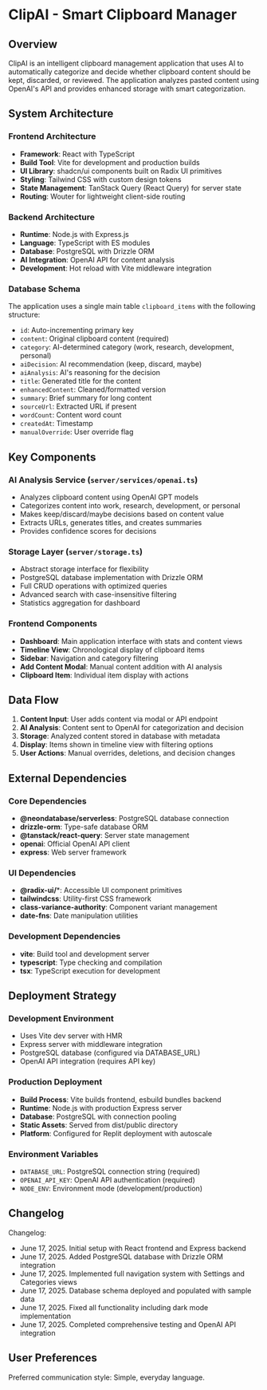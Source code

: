 # ClipAI - Smart Clipboard Manager

## Overview

ClipAI is an intelligent clipboard management application that uses AI to automatically categorize and decide whether clipboard content should be kept, discarded, or reviewed. The application analyzes pasted content using OpenAI's API and provides enhanced storage with smart categorization.

## System Architecture

### Frontend Architecture
- **Framework**: React with TypeScript
- **Build Tool**: Vite for development and production builds
- **UI Library**: shadcn/ui components built on Radix UI primitives
- **Styling**: Tailwind CSS with custom design tokens
- **State Management**: TanStack Query (React Query) for server state
- **Routing**: Wouter for lightweight client-side routing

### Backend Architecture
- **Runtime**: Node.js with Express.js
- **Language**: TypeScript with ES modules
- **Database**: PostgreSQL with Drizzle ORM
- **AI Integration**: OpenAI API for content analysis
- **Development**: Hot reload with Vite middleware integration

### Database Schema
The application uses a single main table `clipboard_items` with the following structure:
- `id`: Auto-incrementing primary key
- `content`: Original clipboard content (required)
- `category`: AI-determined category (work, research, development, personal)
- `aiDecision`: AI recommendation (keep, discard, maybe)
- `aiAnalysis`: AI's reasoning for the decision
- `title`: Generated title for the content
- `enhancedContent`: Cleaned/formatted version
- `summary`: Brief summary for long content
- `sourceUrl`: Extracted URL if present
- `wordCount`: Content word count
- `createdAt`: Timestamp
- `manualOverride`: User override flag

## Key Components

### AI Analysis Service (`server/services/openai.ts`)
- Analyzes clipboard content using OpenAI GPT models
- Categorizes content into work, research, development, or personal
- Makes keep/discard/maybe decisions based on content value
- Extracts URLs, generates titles, and creates summaries
- Provides confidence scores for decisions

### Storage Layer (`server/storage.ts`)
- Abstract storage interface for flexibility
- PostgreSQL database implementation with Drizzle ORM
- Full CRUD operations with optimized queries
- Advanced search with case-insensitive filtering
- Statistics aggregation for dashboard

### Frontend Components
- **Dashboard**: Main application interface with stats and content views
- **Timeline View**: Chronological display of clipboard items
- **Sidebar**: Navigation and category filtering
- **Add Content Modal**: Manual content addition with AI analysis
- **Clipboard Item**: Individual item display with actions

## Data Flow

1. **Content Input**: User adds content via modal or API endpoint
2. **AI Analysis**: Content sent to OpenAI for categorization and decision
3. **Storage**: Analyzed content stored in database with metadata
4. **Display**: Items shown in timeline view with filtering options
5. **User Actions**: Manual overrides, deletions, and decision changes

## External Dependencies

### Core Dependencies
- **@neondatabase/serverless**: PostgreSQL database connection
- **drizzle-orm**: Type-safe database ORM
- **@tanstack/react-query**: Server state management
- **openai**: Official OpenAI API client
- **express**: Web server framework

### UI Dependencies
- **@radix-ui/***: Accessible UI component primitives
- **tailwindcss**: Utility-first CSS framework
- **class-variance-authority**: Component variant management
- **date-fns**: Date manipulation utilities

### Development Dependencies
- **vite**: Build tool and development server
- **typescript**: Type checking and compilation
- **tsx**: TypeScript execution for development

## Deployment Strategy

### Development Environment
- Uses Vite dev server with HMR
- Express server with middleware integration
- PostgreSQL database (configured via DATABASE_URL)
- OpenAI API integration (requires API key)

### Production Deployment
- **Build Process**: Vite builds frontend, esbuild bundles backend
- **Runtime**: Node.js with production Express server
- **Database**: PostgreSQL with connection pooling
- **Static Assets**: Served from dist/public directory
- **Platform**: Configured for Replit deployment with autoscale

### Environment Variables
- `DATABASE_URL`: PostgreSQL connection string (required)
- `OPENAI_API_KEY`: OpenAI API authentication (required)
- `NODE_ENV`: Environment mode (development/production)

## Changelog

Changelog:
- June 17, 2025. Initial setup with React frontend and Express backend
- June 17, 2025. Added PostgreSQL database with Drizzle ORM integration
- June 17, 2025. Implemented full navigation system with Settings and Categories views
- June 17, 2025. Database schema deployed and populated with sample data
- June 17, 2025. Fixed all functionality including dark mode implementation
- June 17, 2025. Completed comprehensive testing and OpenAI API integration

## User Preferences

Preferred communication style: Simple, everyday language.